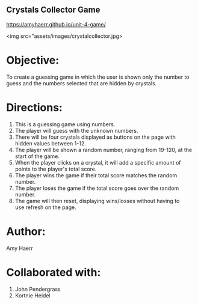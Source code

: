 ## Crystals Collector Game

https://amyhaerr.github.io/unit-4-game/


<img src="assets/images/crystalcollector.jpg>


# Objective:
To create a guessing game in which the user is shown only the number to guess and the numbers selected that are hidden by crystals.


# Directions:

1. This is a guessing game using numbers.
2. The player will guess with the unknown numbers.
3. There will be four crystals displayed as buttons on the page with    
    hidden values between 1-12.
4. The player will be shown a random number, ranging from 19-120, at 
    the start of the game.
5. When the player clicks on a crystal, it will add a specific amount 
    of points to the player's total score.
6. The player wins the game if their total score matches the random 
    number.
7. The player loses the game if the total score goes over the random 
    number.
8. The game will then reset, displaying wins/losses without having  to  
   use refresh on the page.


# Author:
Amy Haerr

# Collaborated with:
1. John Pendergrass
2. Kortnie Heidel











